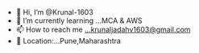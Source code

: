 - 👋 Hi, I’m @Krunal-1603
- 🌱 I’m currently learning ...MCA & AWS
- 📫 How to reach me ...krunaljadahv1603@gmail.com
- 📍 Location:...Pune,Maharashtra


<!---
Krunal-1603/Krunal-1603 is a ✨ special ✨ repository because its `README.md` (this file) appears on your GitHub profile.
You can click the Preview link to take a look at your changes.
--->
